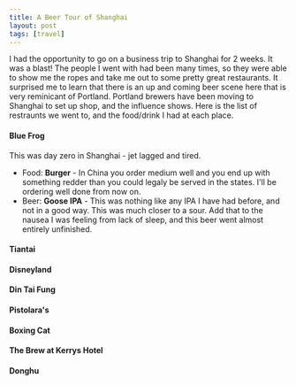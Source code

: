 ```yaml
---
title: A Beer Tour of Shanghai
layout: post
tags: [travel]
---
```


I had the opportunity to go on a business trip to Shanghai for 2 weeks.  It was
a blast!  The people I went with had been many times, so they were able to show
me the ropes and take me out to some pretty great restaurants.  It surprised me
to learn that there is an up and coming beer scene here that is very reminicant
of Portland.  Portland brewers have been moving to Shanghai to set up shop, and
the influence shows.  Here is the list of restraunts we went to, and the
food/drink I had at each place.

#### Blue Frog
This was day zero in Shanghai - jet lagged and tired.
- Food: **Burger** - In China you order medium well and you end up with something
  redder than you could legaly be served in the states.  I'll be ordering well
  done from now on.
- Beer: **Goose IPA** - This was nothing like any IPA I have had before, and not
  in a good way.  This was much closer to a sour.  Add that to the nausea I was
  feeling from lack of sleep, and this beer went almost entirely unfinished.

#### Tiantai
#### Disneyland
#### Din Tai Fung
#### Pistolara's
#### Boxing Cat
#### The Brew at Kerrys Hotel
#### Donghu
